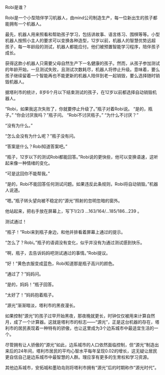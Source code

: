 Robi是谁？

Robi是一个小型陪伴学习机器人，由mind公司制造生产，每一位新出生的孩子都能拥有一个机器人。

最先，机器人用来照看和帮助孩子学习，包括讲故事、语言练习、围棋等等。小型机器人按照小主人的要求可以变换各种造型，12岁以前，机器人的智慧优势远超孩子，每一年龄段的测试，机器人都能应付。他们被预置智能学习程序，陪伴孩子成长。

获得这款小机器人只需要父母自然生产下一名健康的孩子。然而，从孩子参加测试的年龄开始，一旦测试失败，且测试次数耗尽，机器人将停止升级。意味着，要么孩子继续留着一个智能再也不能更新的机器人陪伴到老一起销毁，要么选择随时销毁机器人。

据塔利市的统计，8岁6个月以下结束测试的孩子，在12岁以前都选择自动销毁机器人。

“Robi，如果我这次失败了，你就要停止升级了。”瓶子对着Robi说。
“是的，瓶子。”
“你会讨厌我吗？”瓶子问。
“Robi不讨厌瓶子。”
“为什么不讨厌？”

“没有为什么。”

“怎么会没有为什么呢？”瓶子没有问。

“答案是什么？Robi知道答案吧。”

“瓶子，12岁以下的测试Robi都能回答。”Robi说的更快些，他可以变换语速，这听起来像一种情绪的变化。

“可是这回你不能帮我。”

“是的，Robi不能回答任何测试问题。如果违反此条规则，Robi将自动销毁。”机器人说道。

“嗯。”瓶子转头望向被不稳定的“源光”照射的忽明忽暗的窗外。

他站起来，把右手放在屏幕上，写下1/2/3 ...163/164/...185/186...239 。

测试通过！

 “瓶子！”Robi来到瓶子身边，和他并排看着屏幕上通过的提示。

“怎么了？Robi。”瓶子的语调没有变化，似乎并没有为通过测试感到快乐。

“啊，瓶子，去告诉妈妈吧测试通过的事情。”Robi提议。

“好！”黄色衣服变成蓝色，Robi知道那是瓶子高兴的颜色。

“通过了？”妈妈问。

“是的，妈妈！”瓶子回答。

“太好了！”妈妈抱着瓶子。

”源光”渐渐暗淡，塔利市的黑夜漫长。

如果控制“源光”的孩子过早开始黑夜，那夜晚就更长，时钟仅仅被用来计算自然月，成了一个计算器。这就是塔利市的标志——“源光”，正是这台机器的存在，塔利市的居民表现着一种特有的骄傲，也让这里成为3个边系城市中最适宜生活的一个。

尽管拥有让人骄傲的“源光”如此，边系城市的人口依然面临控制，但“源光”制造出来后的24年间，塔利市居民的平均心智水平每年呈现0.02的增长，这无疑让居民更自信自己是边系城市中最智慧的人群。理应享有更多的生育权和学习资源。

其他边系城市，安拓城和墨珀岛则将塔利市拥有“源光”后的时期称作“源光时代”。